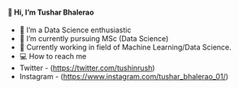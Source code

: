  #### 👋 Hi, I’m Tushar Bhalerao
- 👀 I’m a Data Science enthusiastic
- 🌱 I’m currently pursuing MSc (Data Science)
- 🎯 Currently working in field of Machine Learning/Data Science.
- 💻 How to reach me 
- Twitter - (https://twitter.com/tushinrush)
- Instagram - (https://www.instagram.com/tushar_bhalerao_01/)

